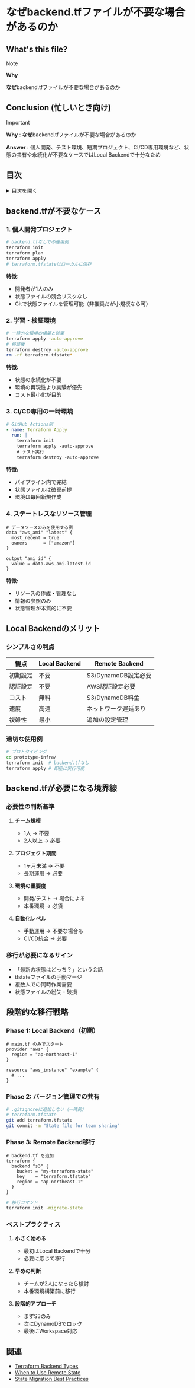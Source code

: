 # なぜbackend.tfファイルが不要な場合があるのか

## What's this file?
> [!NOTE]
> **Why**
> 
> **なぜ**backend.tfファイルが不要な場合があるのか

## Conclusion (忙しいとき向け)
> [!IMPORTANT]
> **Why** : **なぜ**backend.tfファイルが不要な場合があるのか
> 
> **Answer** : 個人開発、テスト環境、短期プロジェクト、CI/CD専用環境など、状態の共有や永続化が不要なケースではLocal Backendで十分なため

## 目次
<details>
<summary>目次を開く</summary>

- [backend.tfが不要なケース](#backendtfが不要なケース)
- [Local Backendのメリット](#local-backendのメリット)
- [backend.tfが必要になる境界線](#backendtfが必要になる境界線)
- [段階的な移行戦略](#段階的な移行戦略)

</details>

## backend.tfが不要なケース

### 1. 個人開発プロジェクト
```bash
# backend.tfなしでの運用例
terraform init
terraform plan
terraform apply
# terraform.tfstateはローカルに保存
```

**特徴:**
- 開発者が1人のみ
- 状態ファイルの競合リスクなし
- Gitで状態ファイルを管理可能（非推奨だが小規模なら可）

### 2. 学習・検証環境
```bash
# 一時的な環境の構築と破棄
terraform apply -auto-approve
# 検証後
terraform destroy -auto-approve
rm -rf terraform.tfstate*
```

**特徴:**
- 状態の永続化が不要
- 環境の再現性より実験が優先
- コスト最小化が目的

### 3. CI/CD専用の一時環境
```yaml
# GitHub Actions例
- name: Terraform Apply
  run: |
    terraform init
    terraform apply -auto-approve
    # テスト実行
    terraform destroy -auto-approve
```

**特徴:**
- パイプライン内で完結
- 状態ファイルは破棄前提
- 環境は毎回新規作成

### 4. ステートレスなリソース管理
```hcl
# データソースのみを使用する例
data "aws_ami" "latest" {
  most_recent = true
  owners      = ["amazon"]
}

output "ami_id" {
  value = data.aws_ami.latest.id
}
```

**特徴:**
- リソースの作成・管理なし
- 情報の参照のみ
- 状態管理が本質的に不要

## Local Backendのメリット

### シンプルさの利点

| 観点 | Local Backend | Remote Backend |
|------|--------------|----------------|
| 初期設定 | 不要 | S3/DynamoDB設定必要 |
| 認証設定 | 不要 | AWS認証設定必要 |
| コスト | 無料 | S3/DynamoDB料金 |
| 速度 | 高速 | ネットワーク遅延あり |
| 複雑性 | 最小 | 追加の設定管理 |

### 適切な使用例
```bash
# プロトタイピング
cd prototype-infra/
terraform init  # backend.tfなし
terraform apply # 即座に実行可能
```

## backend.tfが必要になる境界線

### 必要性の判断基準

1. **チーム規模**
   - 1人 → 不要
   - 2人以上 → 必要

2. **プロジェクト期間**
   - 1ヶ月未満 → 不要
   - 長期運用 → 必要

3. **環境の重要度**
   - 開発/テスト → 場合による
   - 本番環境 → 必須

4. **自動化レベル**
   - 手動運用 → 不要な場合も
   - CI/CD統合 → 必要

### 移行が必要になるサイン
- 「最新の状態はどっち？」という会話
- tfstateファイルの手動マージ
- 複数人での同時作業需要
- 状態ファイルの紛失・破損

## 段階的な移行戦略

### Phase 1: Local Backend（初期）
```hcl
# main.tf のみでスタート
provider "aws" {
  region = "ap-northeast-1"
}

resource "aws_instance" "example" {
  # ...
}
```

### Phase 2: バージョン管理での共有
```bash
# .gitignoreに追加しない（一時的）
# terraform.tfstate
git add terraform.tfstate
git commit -m "State file for team sharing"
```

### Phase 3: Remote Backend移行
```hcl
# backend.tf を追加
terraform {
  backend "s3" {
    bucket = "my-terraform-state"
    key    = "terraform.tfstate"
    region = "ap-northeast-1"
  }
}
```

```bash
# 移行コマンド
terraform init -migrate-state
```

### ベストプラクティス

1. **小さく始める**
   - 最初はLocal Backendで十分
   - 必要に応じて移行

2. **早めの判断**
   - チームが2人になったら検討
   - 本番環境構築前に移行

3. **段階的アプローチ**
   - まずS3のみ
   - 次にDynamoDBでロック
   - 最後にWorkspace対応

## 関連
- [Terraform Backend Types](https://www.terraform.io/docs/language/settings/backends/index.html)
- [When to Use Remote State](https://learn.hashicorp.com/tutorials/terraform/aws-remote)
- [State Migration Best Practices](https://www.terraform.io/docs/cli/commands/init.html#backend-initialization)